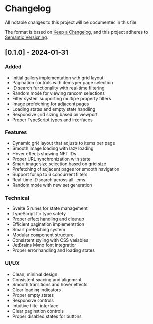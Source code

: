 # Changelog

All notable changes to this project will be documented in this file.

The format is based on [Keep a Changelog](https://keepachangelog.com/en/1.0.0/),
and this project adheres to [Semantic Versioning](https://semver.org/spec/v2.0.0.html).

## [0.1.0] - 2024-01-31

### Added
- Initial gallery implementation with grid layout
- Pagination controls with items per page selection
- ID search functionality with real-time filtering
- Random mode for viewing random selections
- Filter system supporting multiple property filters
- Image prefetching for adjacent pages
- Loading states and empty state handling
- Responsive grid sizing based on viewport
- Proper TypeScript types and interfaces

### Features
- Dynamic grid layout that adjusts to items per page
- Smooth image loading with lazy loading
- Hover effects showing NFT IDs
- Proper URL synchronization with state
- Smart image size selection based on grid size
- Prefetching of adjacent pages for smooth navigation
- Support for up to 6 concurrent filters
- Real-time ID search across all items
- Random mode with new set generation

### Technical
- Svelte 5 runes for state management
- TypeScript for type safety
- Proper effect handling and cleanup
- Efficient pagination implementation
- Smart prefetching system
- Modular component structure
- Consistent styling with CSS variables
- JetBrains Mono font integration
- Proper error handling and loading states

### UI/UX
- Clean, minimal design
- Consistent spacing and alignment
- Smooth transitions and hover effects
- Clear loading indicators
- Proper empty states
- Responsive controls
- Intuitive filter interface
- Clear pagination controls
- Proper disabled states for buttons 